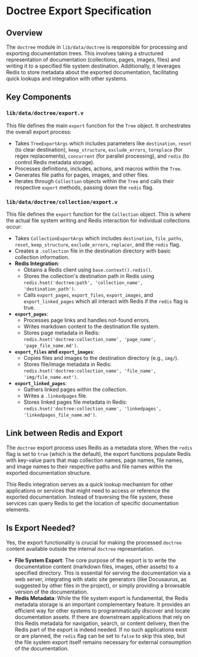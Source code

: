 # Doctree Export Specification

## Overview
The `doctree` module in `lib/data/doctree` is responsible for processing and exporting documentation trees. This involves taking a structured representation of documentation (collections, pages, images, files) and writing it to a specified file system destination. Additionally, it leverages Redis to store metadata about the exported documentation, facilitating quick lookups and integration with other systems.

## Key Components

### `lib/data/doctree/export.v`
This file defines the main `export` function for the `Tree` object. It orchestrates the overall export process:
- Takes `TreeExportArgs` which includes parameters like `destination`, `reset` (to clear destination), `keep_structure`, `exclude_errors`, `toreplace` (for regex replacements), `concurrent` (for parallel processing), and `redis` (to control Redis metadata storage).
- Processes definitions, includes, actions, and macros within the `Tree`.
- Generates file paths for pages, images, and other files.
- Iterates through `Collection` objects within the `Tree` and calls their respective `export` methods, passing down the `redis` flag.

### `lib/data/doctree/collection/export.v`
This file defines the `export` function for the `Collection` object. This is where the actual file system writing and Redis interaction for individual collections occur:
- Takes `CollectionExportArgs` which includes `destination`, `file_paths`, `reset`, `keep_structure`, `exclude_errors`, `replacer`, and the `redis` flag.
- Creates a `.collection` file in the destination directory with basic collection information.
- **Redis Integration**:
    - Obtains a Redis client using `base.context().redis()`.
    - Stores the collection's destination path in Redis using `redis.hset('doctree:path', 'collection_name', 'destination_path')`.
    - Calls `export_pages`, `export_files`, `export_images`, and `export_linked_pages` which all interact with Redis if the `redis` flag is true.
- **`export_pages`**:
    - Processes page links and handles not-found errors.
    - Writes markdown content to the destination file system.
    - Stores page metadata in Redis: `redis.hset('doctree:collection_name', 'page_name', 'page_file_name.md')`.
- **`export_files` and `export_images`**:
    - Copies files and images to the destination directory (e.g., `img/`).
    - Stores file/image metadata in Redis: `redis.hset('doctree:collection_name', 'file_name', 'img/file_name.ext')`.
- **`export_linked_pages`**:
    - Gathers linked pages within the collection.
    - Writes a `.linkedpages` file.
    - Stores linked pages file metadata in Redis: `redis.hset('doctree:collection_name', 'linkedpages', 'linkedpages_file_name.md')`.

## Link between Redis and Export

The `doctree` export process uses Redis as a metadata store. When the `redis` flag is set to `true` (which is the default), the export functions populate Redis with key-value pairs that map collection names, page names, file names, and image names to their respective paths and file names within the exported documentation structure.

This Redis integration serves as a quick lookup mechanism for other applications or services that might need to access or reference the exported documentation. Instead of traversing the file system, these services can query Redis to get the location of specific documentation elements.

## Is Export Needed?

Yes, the export functionality is crucial for making the processed `doctree` content available outside the internal `doctree` representation.

- **File System Export**: The core purpose of the export is to write the documentation content (markdown files, images, other assets) to a specified directory. This is essential for serving the documentation via a web server, integrating with static site generators (like Docusaurus, as suggested by other files in the project), or simply providing a browsable version of the documentation.
- **Redis Metadata**: While the file system export is fundamental, the Redis metadata storage is an important complementary feature. It provides an efficient way for other systems to programmatically discover and locate documentation assets. If there are downstream applications that rely on this Redis metadata for navigation, search, or content delivery, then the Redis part of the export is indeed needed. If no such applications exist or are planned, the `redis` flag can be set to `false` to skip this step, but the file system export itself remains necessary for external consumption of the documentation.